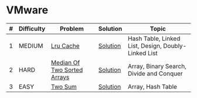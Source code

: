 # VMware

| # | Difficulty | Problem | Solution | Topic |
|---|------------|---------|----------|--------|
| 1 | MEDIUM | [Lru Cache](https://leetcode.com/problems/lru-cache) | [Solution](../coding/datastructures/linkedList/LRUCache.java) | Hash Table, Linked List, Design, Doubly-Linked List |
| 2 | HARD | [Median Of Two Sorted Arrays](https://leetcode.com/problems/median-of-two-sorted-arrays) | [Solution](../coding/algorithms/SearchingAlgorithms.java) | Array, Binary Search, Divide and Conquer |
| 3 | EASY | [Two Sum](https://leetcode.com/problems/two-sum) | [Solution](../coding/datastructures/hashMapAndSet/Solutions.java) | Array, Hash Table |
